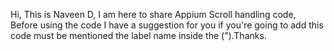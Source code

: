 Hi, This is Naveen D, I am here to share Appium Scroll handling code, Before using the code I have a suggestion for you if you're going to add this code must be mentioned the label name inside the (").Thanks.
